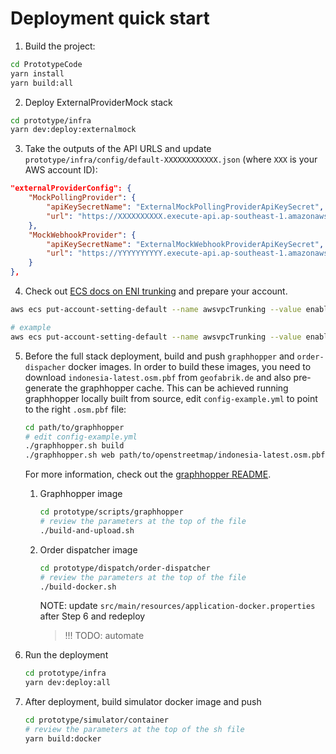 # Deployment quick start

1. Build the project:

```sh
cd PrototypeCode
yarn install
yarn build:all
```

2. Deploy ExternalProviderMock stack

```sh
cd prototype/infra
yarn dev:deploy:externalmock
```

3. Take the outputs of the API URLS and update `prototype/infra/config/default-XXXXXXXXXXXX.json` (where `XXX` is your AWS account ID):

```json
"externalProviderConfig": {
    "MockPollingProvider": {
        "apiKeySecretName": "ExternalMockPollingProviderApiKeySecret",
        "url": "https://XXXXXXXXXX.execute-api.ap-southeast-1.amazonaws.com/prod" <---
    },
    "MockWebhookProvider": {
        "apiKeySecretName": "ExternalMockWebhookProviderApiKeySecret",
        "url": "https://YYYYYYYYYY.execute-api.ap-southeast-1.amazonaws.com/prod" <---
    }
},
```

4. Check out [ECS docs on ENI trunking](https://docs.aws.amazon.com/AmazonECS/latest/developerguide/container-instance-eni.html) and prepare your account.

```sh
aws ecs put-account-setting-default --name awsvpcTrunking --value enabled --region <YOUR_REGION> --profile <YOUR_AWS_PROFILE>

# example
aws ecs put-account-setting-default --name awsvpcTrunking --value enabled --region ap-southeast-1 --profile hyperlocalAdmin
```

5. Before the full stack deployment, build and push `graphhopper` and `order-dispacher` docker images.
    In order to build these images, you need to download `indonesia-latest.osm.pbf` from `geofabrik.de` and
    also pre-generate the graphhopper cache. This can be achieved running graphhopper locally built from source,
    edit `config-example.yml` to point to the right `.osm.pbf` file:

    ```sh
    cd path/to/graphhopper
    # edit config-example.yml
    ./graphhopper.sh build
    ./graphhopper.sh web path/to/openstreetmap/indonesia-latest.osm.pbf
    ```

    For more information, check out the [graphhopper README](./development/graphhopper/README.md).

    1. Graphhopper image

        ```sh
        cd prototype/scripts/graphhopper
        # review the parameters at the top of the file
        ./build-and-upload.sh
        ```

    2. Order dispatcher image
        ```sh
        cd prototype/dispatch/order-dispatcher
        # review the parameters at the top of the file
        ./build-docker.sh
        ```

        NOTE: update `src/main/resources/application-docker.properties` after Step 6 and redeploy
        
        > !!! TODO: automate

6. Run the deployment
   
    ```sh
    cd prototype/infra
    yarn dev:deploy:all
    ```

7. After deployment, build simulator docker image and push
   
    ```sh
    cd prototype/simulator/container
    # review the parameters at the top of the sh file
    yarn build:docker
    ```